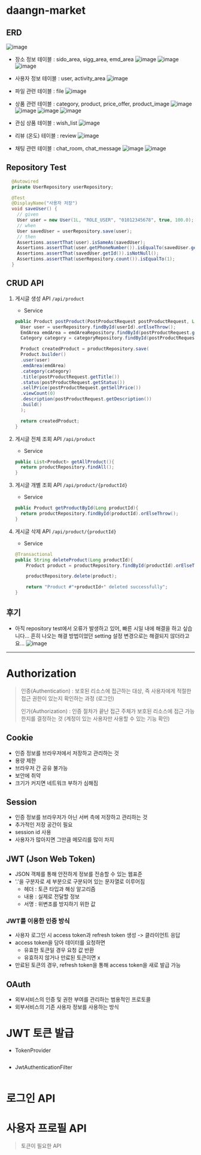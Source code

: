 # daangn-market

## ERD
![image](https://github.com/gmkim20713/daangn-market/assets/68195241/106292f1-b891-45be-af48-ea05cb0faad2)


- 장소 정보 테이블 : sido_area, sigg_area, emd_area
![image](https://github.com/gmkim20713/daangn-market/assets/68195241/049b4650-2e63-448c-8234-46f05f27ff42)
![image](https://github.com/gmkim20713/daangn-market/assets/68195241/c4734b8c-9064-4828-8d5e-d47a4aac7e19)
![image](https://github.com/gmkim20713/daangn-market/assets/68195241/c6c204e5-ebdb-4342-8e92-e5ebff7821f0)


- 사용자 정보 테이블 : user, activity_area
![image](https://github.com/gmkim20713/daangn-market/assets/68195241/d7747ff7-11a4-45e2-8572-72ce0d6cce59)

- 파일 관련 테이블 : file
![image](https://github.com/gmkim20713/daangn-market/assets/68195241/751341a6-2045-4f06-8256-bf0dbc05ebe9)

- 상품 관련 테이블 : category, product, price_offer, product_image
![image](https://github.com/gmkim20713/daangn-market/assets/68195241/f0ec1250-6a39-437e-a5c8-d4037bb4161e)
![image](https://github.com/gmkim20713/daangn-market/assets/68195241/2e1fbd16-bc79-4cba-ab81-177216c6f112)
![image](https://github.com/gmkim20713/daangn-market/assets/68195241/1aaef436-7ffa-4e8c-bcde-1e40fca078d9)
![image](https://github.com/gmkim20713/daangn-market/assets/68195241/0902f26a-dce2-43cd-a9ef-16da7e34dc54)

- 관심 상품 테이블 : wish_list
![image](https://github.com/gmkim20713/daangn-market/assets/68195241/f04349e1-47ce-49a0-9509-534b1ce0d978)

- 리뷰 (온도) 테이블 : review
![image](https://github.com/gmkim20713/daangn-market/assets/68195241/9597b59c-5c29-4819-a0f8-e005c68cac9b)

- 채팅 관련 테이블 : chat_room, chat_message
![image](https://github.com/gmkim20713/daangn-market/assets/68195241/c006e029-b309-4644-ab69-a16e95f93cc8)
![image](https://github.com/gmkim20713/daangn-market/assets/68195241/e30b605b-f6d2-499b-8acc-f9d0e83d9f7d)


## Repository Test
```java
  @Autowired
  private UserRepository userRepository;

  @Test
  @DisplayName("사용자 저장")
  void saveUser() {
    // given
    User user = new User(1L, "ROLE_USER", "01012345678", true, 100.0);
    // when
    User savedUser = userRepository.save(user);
    // then
    Assertions.assertThat(user).isSameAs(savedUser);
    Assertions.assertThat(user.getPhoneNumber()).isEqualTo(savedUser.getPhoneNumber());
    Assertions.assertThat(savedUser.getId()).isNotNull();
    Assertions.assertThat(userRepository.count()).isEqualTo(1);
  }
```

## CRUD API
1. 게시글 생성 API ```/api/product```
    - Service
    ```java
    public Product postProduct(PostProductRequest postProductRequest, Long userId){
      User user = userRepository.findById(userId).orElseThrow();
      EmdArea emdArea = emdAreaRepository.findById(postProductRequest.getAreaId()).orElseThrow();
      Category category = categoryRepository.findById(postProductRequest.getCategoryId()).orElseThrow();
    
      Product createdProduct = productRepository.save(
      Product.builder()
      .user(user)
      .emdArea(emdArea)
      .category(category)
      .title(postProductRequest.getTitle())
      .status(postProductRequest.getStatus())
      .sellPrice(postProductRequest.getSellPrice())
      .viewCount(0)
      .description(postProductRequest.getDescription())
      .build()
      );
    
      return createdProduct;
    }
    ```

2. 게시글 전체 조회 API ```/api/product```
    - Service
    ```java
    public List<Product> getAllProduct(){
      return productRepository.findAll();
    }
    
    ```
3. 게시글 개별 조회 API ```/api/product/{productId}```
    - Service
    ```java
    public Product getProductById(Long productId){
      return productRepository.findById(productId).orElseThrow();
    }
    ```
4. 게시글 삭제 API ```/api/product/{productId}```
    - Service
    ```java
    @Transactional
    public String deleteProduct(Long productId){
        Product product = productRepository.findById(productId).orElseThrow();
    
        productRepository.delete(product);
    
        return "Product #"+productId+" deleted successfully";
    }
    ```

## 후기
- 아직 repository test에서 오류가 발생하고 있어, 빠른 시일 내에 해결을 하고 싶습니다... 흔히 나오는 해결 방법이었던 setting 설정 변경으로는 해결되지 않더라고요...
![image](https://github.com/gmkim20713/daangn-market/assets/68195241/22d888a8-a402-42bd-a893-baeb9e4ec96c)

***

# Authorization
> 인증(Authentication) : 보호된 리소스에 접근하는 대상, 즉 사용자에게 적절한 접근 권한이 있는지 확인하는 과정 (로그인)
>
> 인가(Authorization) : 인증 절차가 끝난 접근 주체가 보호된 리소스에 접근 가능한지를 결정하는 것 (계정이 있는 사용자만 사용할 수 있는 기능 확인)

## Cookie
- 인증 정보를 브라우저에서 저장하고 관리하는 것
- 용량 제한
- 브라우저 간 공유 불가능
- 보안에 취약
- 크기가 커지면 네트워크 부하가 심해짐

## Session
- 인증 정보를 브라우저가 아닌 서버 측에 저장하고 관리하는 것
- 추가적인 저장 공간이 필요
- session id 사용
- 사용자가 많아지면 그만큼 메모리를 많이 차지

## JWT (Json Web Token)
- JSON 객체를 통해 안전하게 정보를 전송할 수 있는 웹표준
- '.'을 구분자로 세 부분으로 구분되어 있는 문자열로 이루어짐
  - 헤더 : 토큰 타입과 해싱 알고리즘
  - 내용 : 실제로 전달할 정보
  - 서명 : 위변조를 방지하기 위한 값

### JWT를 이용한 인증 방식
- 사용자 로그인 시 access token과 refresh token 생성 -> 클라이언트 응답
- access token을 담아 데이터를 요청하면
  - 유효한 토큰일 경우 요청 값 반환
  - 유효하지 않거나 만료된 토큰이면 x
- 만료된 토큰의 경우, refresh token을 통해 access token을 새로 발급 가능

## OAuth
- 외부서비스의 인증 및 권한 부여를 관리하는 범용적인 프로토콜
- 외부서비스의 기존 사용자 정보를 사용하는 방식

# JWT 토큰 발급
- TokenProvider
```java

```

- JwtAuthenticationFilter
```java

```

# 로그인 API

# 사용자 프로필 API
> 토큰이 필요한 API

